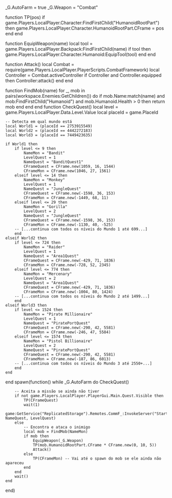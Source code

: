 _G.AutoFarm = true
_G.Weapon = "Combat"

function TP(pos)
    if game.Players.LocalPlayer.Character:FindFirstChild("HumanoidRootPart") then
        game.Players.LocalPlayer.Character.HumanoidRootPart.CFrame = pos
    end
end

function EquipWeapon(name)
    local tool = game.Players.LocalPlayer.Backpack:FindFirstChild(name)
    if tool then
        game.Players.LocalPlayer.Character.Humanoid:EquipTool(tool)
    end
end

function Attack()
    local Combat = require(game.Players.LocalPlayer.PlayerScripts.CombatFramework)
    local Controller = Combat.activeController
    if Controller and Controller.equipped then
        Controller:attack()
    end
end

function FindMob(name)
    for _, mob in pairs(workspace.Enemies:GetChildren()) do
        if mob.Name:match(name) and mob:FindFirstChild("Humanoid") and mob.Humanoid.Health > 0 then
            return mob
        end
    end
end
function CheckQuest()
    local level = game.Players.LocalPlayer.Data.Level.Value
    local placeId = game.PlaceId

    -- Detecta em qual mundo está
    local World1 = (placeId == 2753915549)
    local World2 = (placeId == 4442272183)
    local World3 = (placeId == 7449423635)

    if World1 then
        if level <= 9 then
            NameMon = "Bandit"
            LevelQuest = 1
            NameQuest = "BanditQuest1"
            CFrameQuest = CFrame.new(1059, 16, 1544)
            CFrameMon = CFrame.new(1046, 27, 1561)
        elseif level <= 14 then
            NameMon = "Monkey"
            LevelQuest = 1
            NameQuest = "JungleQuest"
            CFrameQuest = CFrame.new(-1598, 36, 153)
            CFrameMon = CFrame.new(-1449, 68, 11)
        elseif level <= 29 then
            NameMon = "Gorilla"
            LevelQuest = 2
            NameQuest = "JungleQuest"
            CFrameQuest = CFrame.new(-1598, 36, 153)
            CFrameMon = CFrame.new(-1130, 40, -525)
        -- [...continua com todos os níveis do Mundo 1 até 699...]
        end
    elseif World2 then
        if level <= 724 then
            NameMon = "Raider"
            LevelQuest = 1
            NameQuest = "Area1Quest"
            CFrameQuest = CFrame.new(-429, 71, 1836)
            CFrameMon = CFrame.new(-728, 52, 2345)
        elseif level <= 774 then
            NameMon = "Mercenary"
            LevelQuest = 2
            NameQuest = "Area1Quest"
            CFrameQuest = CFrame.new(-429, 71, 1836)
            CFrameMon = CFrame.new(-1004, 80, 1424)
        -- [...continua com todos os níveis do Mundo 2 até 1499...]
        end
    elseif World3 then
        if level <= 1524 then
            NameMon = "Pirate Millionaire"
            LevelQuest = 1
            NameQuest = "PiratePortQuest"
            CFrameQuest = CFrame.new(-290, 42, 5581)
            CFrameMon = CFrame.new(-246, 47, 5584)
        elseif level <= 1574 then
            NameMon = "Pistol Billionaire"
            LevelQuest = 2
            NameQuest = "PiratePortQuest"
            CFrameQuest = CFrame.new(-290, 42, 5581)
            CFrameMon = CFrame.new(-187, 86, 6013)
        -- [...continua com todos os níveis do Mundo 3 até 2550+...]
        end
    end
end
spawn(function()
    while _G.AutoFarm do
        CheckQuest()

        -- Aceita a missão se ainda não tiver
        if not game.Players.LocalPlayer.PlayerGui.Main.Quest.Visible then
            TP(CFrameQuest)
            wait(1)
            game:GetService("ReplicatedStorage").Remotes.CommF_:InvokeServer("StartQuest", NameQuest, LevelQuest)
        else
            -- Encontra e ataca o inimigo
            local mob = FindMob(NameMon)
            if mob then
                EquipWeapon(_G.Weapon)
                TP(mob.HumanoidRootPart.CFrame * CFrame.new(0, 10, 5))
                Attack()
            else
                TP(CFrameMon) -- Vai até o spawn do mob se ele ainda não apareceu
            end
        end
        wait()
    end
end)
